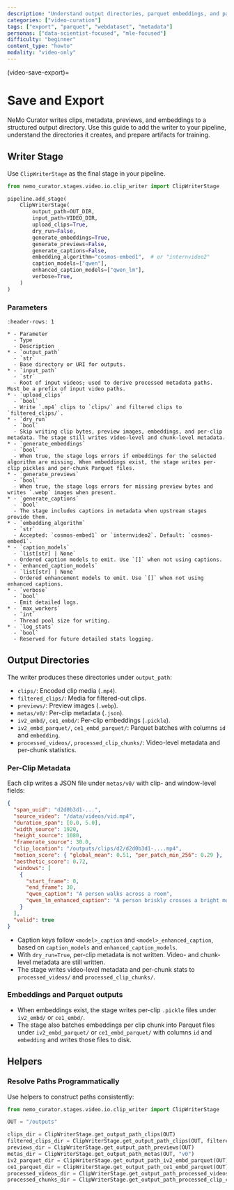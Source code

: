 ```yaml
---
description: "Understand output directories, parquet embeddings, and packaging curated video data for training"
categories: ["video-curation"]
tags: ["export", "parquet", "webdataset", "metadata"]
personas: ["data-scientist-focused", "mle-focused"]
difficulty: "beginner"
content_type: "howto"
modality: "video-only"
---
```


(video-save-export)=

# Save and Export

NeMo Curator writes clips, metadata, previews, and embeddings to a structured output directory. Use this guide to add the writer to your pipeline, understand the directories it creates, and prepare artifacts for training.

## Writer Stage

Use `ClipWriterStage` as the final stage in your pipeline.

```python
from nemo_curator.stages.video.io.clip_writer import ClipWriterStage

pipeline.add_stage(
    ClipWriterStage(
        output_path=OUT_DIR,
        input_path=VIDEO_DIR,
        upload_clips=True,
        dry_run=False,
        generate_embeddings=True,
        generate_previews=False,
        generate_captions=False,
        embedding_algorithm="cosmos-embed1",  # or "internvideo2"
        caption_models=["qwen"],
        enhanced_caption_models=["qwen_lm"],
        verbose=True,
    )
)
```

### Parameters

```{list-table}
:header-rows: 1

* - Parameter
  - Type
  - Description
* - `output_path`
  - `str`
  - Base directory or URI for outputs.
* - `input_path`
  - `str`
  - Root of input videos; used to derive processed metadata paths. Must be a prefix of input video paths.
* - `upload_clips`
  - `bool`
  - Write `.mp4` clips to `clips/` and filtered clips to `filtered_clips/`.
* - `dry_run`
  - `bool`
  - Skip writing clip bytes, preview images, embeddings, and per-clip metadata. The stage still writes video-level and chunk-level metadata.
* - `generate_embeddings`
  - `bool`
  - When true, the stage logs errors if embeddings for the selected algorithm are missing. When embeddings exist, the stage writes per-clip pickles and per-chunk Parquet files.
* - `generate_previews`
  - `bool`
  - When true, the stage logs errors for missing preview bytes and writes `.webp` images when present.
* - `generate_captions`
  - `bool`
  - The stage includes captions in metadata when upstream stages provide them.
* - `embedding_algorithm`
  - `str`
  - Accepted: `cosmos-embed1` or `internvideo2`. Default: `cosmos-embed1`.
* - `caption_models`
  - `list[str] | None`
  - Ordered caption models to emit. Use `[]` when not using captions.
* - `enhanced_caption_models`
  - `list[str] | None`
  - Ordered enhancement models to emit. Use `[]` when not using enhanced captions.
* - `verbose`
  - `bool`
  - Emit detailed logs.
* - `max_workers`
  - `int`
  - Thread pool size for writing.
* - `log_stats`
  - `bool`
  - Reserved for future detailed stats logging.
```

## Output Directories

The writer produces these directories under `output_path`:

- `clips/`: Encoded clip media (`.mp4`).
- `filtered_clips/`: Media for filtered-out clips.
- `previews/`: Preview images (`.webp`).
- `metas/v0/`: Per-clip metadata (`.json`).
- `iv2_embd/`, `ce1_embd/`: Per-clip embeddings (`.pickle`).
- `iv2_embd_parquet/`, `ce1_embd_parquet/`: Parquet batches with columns `id` and `embedding`.
- `processed_videos/`, `processed_clip_chunks/`: Video-level metadata and per-chunk statistics.

### Per-Clip Metadata

Each clip writes a JSON file under `metas/v0/` with clip- and window-level fields:

```json
{
  "span_uuid": "d2d0b3d1-...",
  "source_video": "/data/videos/vid.mp4",
  "duration_span": [0.0, 5.0],
  "width_source": 1920,
  "height_source": 1080,
  "framerate_source": 30.0,
  "clip_location": "/outputs/clips/d2/d2d0b3d1-....mp4",
  "motion_score": { "global_mean": 0.51, "per_patch_min_256": 0.29 },
  "aesthetic_score": 0.72,
  "windows": [
    {
      "start_frame": 0,
      "end_frame": 30,
      "qwen_caption": "A person walks across a room",
      "qwen_lm_enhanced_caption": "A person briskly crosses a bright modern room"
    }
  ],
  "valid": true
}
```

- Caption keys follow `<model>_caption` and `<model>_enhanced_caption`, based on `caption_models` and `enhanced_caption_models`.
- With `dry_run=True`, per-clip metadata is not written. Video- and chunk-level metadata are still written.
- The stage writes video-level metadata and per-chunk stats to `processed_videos/` and `processed_clip_chunks/`.

### Embeddings and Parquet outputs

- When embeddings exist, the stage writes per-clip `.pickle` files under `iv2_embd/` or `ce1_embd/`.
- The stage also batches embeddings per clip chunk into Parquet files under `iv2_embd_parquet/` or `ce1_embd_parquet/` with columns `id` and `embedding` and writes those files to disk.

## Helpers

### Resolve Paths Programmatically

Use helpers to construct paths consistently:

```python
from nemo_curator.stages.video.io.clip_writer import ClipWriterStage

OUT = "/outputs"

clips_dir = ClipWriterStage.get_output_path_clips(OUT)
filtered_clips_dir = ClipWriterStage.get_output_path_clips(OUT, filtered=True)
previews_dir = ClipWriterStage.get_output_path_previews(OUT)
metas_dir = ClipWriterStage.get_output_path_metas(OUT, "v0")
iv2_parquet_dir = ClipWriterStage.get_output_path_iv2_embd_parquet(OUT)
ce1_parquet_dir = ClipWriterStage.get_output_path_ce1_embd_parquet(OUT)
processed_videos_dir = ClipWriterStage.get_output_path_processed_videos(OUT)
processed_chunks_dir = ClipWriterStage.get_output_path_processed_clip_chunks(OUT)
```

